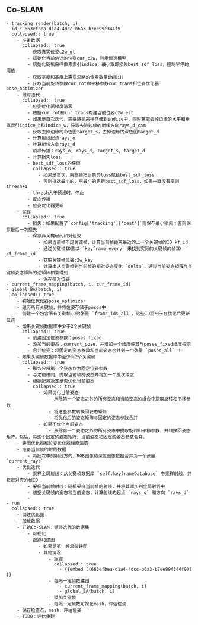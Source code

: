 ## Co-SLAM
	- tracking_render(batch, i)
	  id:: 663efbea-d1a4-4dcc-b6a3-b7ee99f344f9
	  collapsed:: true
		- 准备数据
		  collapsed:: true
			- 获取真实位姿c2w_gt
			- 初始化当前估计的位姿cur_c2w，利用恒速模型
			- 初始化随机采样像素索引indice，最小跟踪损失best_sdf_loss，控制早停的阈值
			- 获取宽度和高度上需要忽略的像素数量iW和iH
			- 获取当前旋转参数cur_rot和平移参数cur_trans和位姿优化器pose_optimizer
		- 跟踪迭代
		  collapsed:: true
			- 位姿优化器梯度清零
			- 根据cur_rot和cur_trans构建当前位姿c2w_est
			- 如果是首次迭代，需要随机采样存储到indice中，同时获取去掉边缘的水平和垂直索引indice_h和indice_w，获取去除边缘的射线方向rays_d_cam
			- 获取去掉边缘的彩色图target_s，去掉边缘的深色图target_d
			- 计算射线起点rays_o
			- 计算射线方向rays_d
			- 前项传播：rays_o, rays_d, target_s, target_d
			- 计算损失loss
			- best_sdf_loss的获取
			  collapsed:: true
				- 如果是首次，就直接把当前的loss赋给best_sdf_loss
				- 否则挑选最小的，用最小的更新best_sdf_loss，如果一直没有变则thresh+1
			- thresh大于预设时，停止
			- 反向传播
			- 位姿优化器更新
		- 保存
		  collapsed:: true
			- 损失：如果配置了`config['tracking']['best']`则保存最小损失；否则保存最后一次损失
			- 保存非关键帧的相对位姿
				- 如果当前帧不是关键帧，计算当前帧距离最近的上一个关键帧的ID kf_id
				- 通过关键帧ID乘以 `keyframe_every` 来找到实际的关键帧的帧ID kf_frame_id
				- 获取关键帧位姿c2w_key
				- 计算出从关键帧到当前帧的相对姿态变化 `delta`，通过当前姿态矩阵与关键帧姿态矩阵的逆矩阵相乘得到
				- 保存相对位姿
	- current_frame_mapping(batch, i, cur_frame_id)
	- global_BA(batch, i)
	  collapsed:: true
		- 初始化优化器pose_optimizer
		- 遍历所有关键帧，并将位姿存储于poses中
		- 创建一个包含所有关键帧ID的张量 `frame_ids_all`，这些ID将用于在优化后更新位姿
		- 如果关键帧数据库中少于2个关键帧
		  collapsed:: true
			- 创建固定位姿参数：poses_fixed
			- 添加当前姿态：current_pose，并增加一个维度使其与poses_fixed维度相同
			- 合并位姿：将固定的姿态参数和当前姿态合并到一个张量 `poses_all` 中
		- 如果关键帧数据库中至少有2个关键帧
		  collapsed:: true
			- 那么只将第一个姿态作为固定位姿参数
			- 与之前相同，提取当前帧的姿态并增加一个批次维度
			- 根据配置决定是否优化当前姿态
			  collapsed:: true
				- 如果优化当前姿态
					- 从除第一个姿态之外的所有姿态和当前姿态的组合中提取旋转和平移参数
					- 将这些参数转换回姿态矩阵
					- 将优化后的姿态矩阵与固定的姿态参数合并
				- 如果不优化当前姿态
					- 从除第一个姿态之外的所有姿态中提取旋转和平移参数，并转换回姿态矩阵。然后，将这个固定的姿态矩阵、当前姿态和固定的姿态参数合并。
		- 建图优化器和位姿优化器梯度清零
		- 准备当前帧的射线数据
			- 将批次中的射线方向、RGB图像和深度图像数据合并为一个张量 `current_rays`
		- 优化迭代
			- 采样全局射线：从关键帧数据库 `self.keyframeDatabase` 中采样射线，并获取对应的帧ID
			- 采样当前帧射线：随机采样当前帧的射线，并将其添加到全局射线中
			- 根据关键帧的姿态和当前姿态，计算射线的起点 `rays_o` 和方向 `rays_d`
			-
	- run
	  collapsed:: true
		- 创建优化器
		- 加载数据
		- 开始Co-SLAM：循环迭代的数据集
			- 可视化
			- 跟踪和建图
				- 如果是第一帧单独建图
				- 其他情况
					- 跟踪
					  collapsed:: true
						- {{embed ((663efbea-d1a4-4dcc-b6a3-b7ee99f344f9)) }}
					- 每隔一定帧数建图
						- current_frame_mapping(batch, i)
						- global_BA(batch, i)
					- 添加关键帧
					- 每隔一定帧数可视化mesh，评估位姿
		- 保存检查点，mesh，评估位姿
		- TODO：评估重建